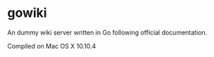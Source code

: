 # gowiki
An dummy wiki server written in Go following official documentation.

Compiled on Mac OS X 10.10.4
